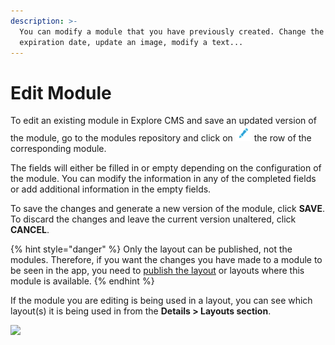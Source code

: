 ```yaml
---
description: >-
  You can modify a module that you have previously created. Change the
  expiration date, update an image, modify a text...
---
```


# Edit Module

To edit an existing module in Explore CMS and save an updated version of the module, go to the modules repository and click on ![](../.gitbook/assets/icono_editar.png) the row of the corresponding module.

The fields will either be filled in or empty depending on the configuration of the module. You can modify the information in any of the completed fields or add additional information in the empty fields.

To save the changes and generate a new version of the module, click **SAVE**. To discard the changes and leave the current version unaltered, click **CANCEL**.

{% hint style="danger" %}
Only the layout can be published, not the modules. Therefore, if you want the changes you have made to a module to be seen in the app, you need to [publish the layout](https://github.com/iciaparicio/explore-cms-en/tree/198951b25143b278fbda54020e437607733b235b/layout/publicar-layouts.md) or layouts where this module is available.
{% endhint %}

If the module you are editing is being used in a layout, you can see which layout\(s\) it is being used in from the **Details &gt; Layouts section**.

![](https://lh6.googleusercontent.com/737Kt2kqTRwajUNboSBg_H5X9P0xxB2oHlIRtVERRTxKUdo3w-d17Yxyw4eUjYzIYRbCAq8vOniH62tnz5ksMz3M-9P2ARcpdXAF7VBSvu3xfcPoOFOY6YzfD9qRZwqNmyJNU9PE)

